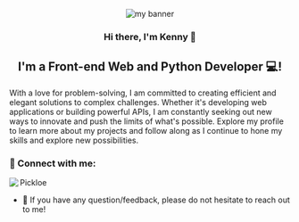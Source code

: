 <p align="center">
  <img src="https://user-images.githubusercontent.com/68667621/233576072-3125da22-16ca-45a8-b47f-cbeef6286fe3.png" alt="my banner">
</p>

<h3 align="center">
Hi there, I'm Kenny 👋
</h3>

<h2 align="center">
I'm a Front-end Web and Python Developer 💻!
</h2> 

With a love for problem-solving, I am committed to creating efficient and elegant solutions to complex challenges. Whether it's developing web applications or building powerful APIs, I am constantly seeking out new ways to innovate and push the limits of what's possible. Explore my profile to learn more about my projects and follow along as I continue to hone my skills and explore new possibilities.

### 🤝 Connect with me:

<p><img align="left" src="https://img.shields.io/badge/Discord-%235865F2.svg?style=for-the-badge&logo=discord&logoColor=white"/>Pickloe</p>

- 💬 If you have any question/feedback, please do not hesitate to reach out to me!

